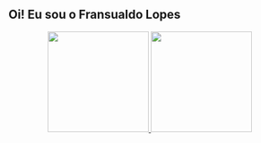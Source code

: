 ## Oi! Eu sou o Fransualdo Lopes
<div align="center">
  <a href="https://github.com/Fransualdo-Lopes ">
  <img height="180em" src="https://github-readme-stats.vercel.app/api?username=Fransualdo-Lopes&show_icons=true&theme=gruvbox&include_all_commits=true&count_private=true"/>
  <img height="180em" src="https://github-readme-stats.vercel.app/api/top-langs/?username=Fransualdo-Lopes&layout=compact&langs_count=7&theme=gruvbox"/>
</div>
